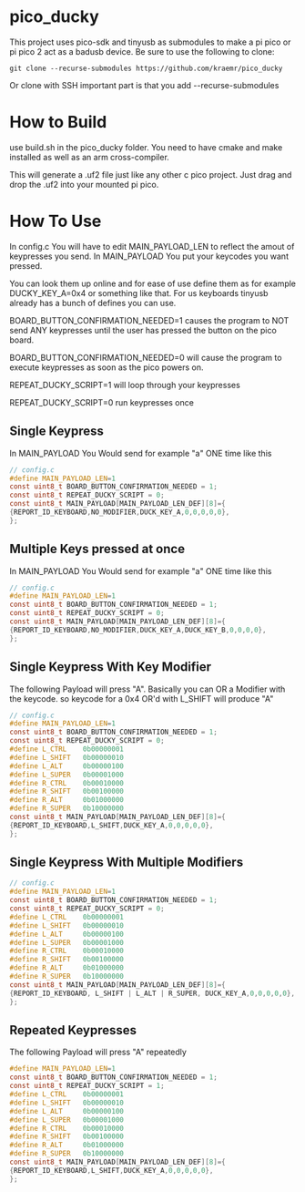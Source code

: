 # pico_ducky

This project uses pico-sdk and tinyusb as submodules to make a pi pico or pi pico 2 act as a badusb device.
Be sure to use the following to clone:

```
git clone --recurse-submodules https://github.com/kraemr/pico_ducky
```

Or clone with SSH important part is that you add --recurse-submodules

# How to Build

use build.sh in the pico_ducky folder.
You need to have cmake and make installed as well as an arm cross-compiler.

This will generate a .uf2 file just like any other c pico project.
Just drag and drop the .uf2 into your mounted pi pico.

# How To Use

In config.c
You will have to edit MAIN_PAYLOAD_LEN to reflect the amout of keypresses you send.
In MAIN_PAYLOAD You put your keycodes you want pressed.

You can look them up online and for ease of use define them as for example DUCKY_KEY_A=0x4 or something like that.
For us keyboards tinyusb already has a bunch of defines you can use.

BOARD_BUTTON_CONFIRMATION_NEEDED=1 causes the program to NOT send ANY keypresses until the user has pressed the button on the pico board.

BOARD_BUTTON_CONFIRMATION_NEEDED=0 will cause the program to execute keypresses as soon as the pico powers on.

REPEAT_DUCKY_SCRIPT=1 will loop through your keypresses

REPEAT_DUCKY_SCRIPT=0 run keypresses once

## Single Keypress

In MAIN_PAYLOAD You Would send for example "a" ONE time like this

```c
// config.c
#define MAIN_PAYLOAD_LEN=1
const uint8_t BOARD_BUTTON_CONFIRMATION_NEEDED = 1;
const uint8_t REPEAT_DUCKY_SCRIPT = 0;
const uint8_t MAIN_PAYLOAD[MAIN_PAYLOAD_LEN_DEF][8]={
{REPORT_ID_KEYBOARD,NO_MODIFIER,DUCK_KEY_A,0,0,0,0,0},
};
```

## Multiple Keys pressed at once

In MAIN_PAYLOAD You Would send for example "a" ONE time like this

```c
// config.c
#define MAIN_PAYLOAD_LEN=1
const uint8_t BOARD_BUTTON_CONFIRMATION_NEEDED = 1;
const uint8_t REPEAT_DUCKY_SCRIPT = 0;
const uint8_t MAIN_PAYLOAD[MAIN_PAYLOAD_LEN_DEF][8]={
{REPORT_ID_KEYBOARD,NO_MODIFIER,DUCK_KEY_A,DUCK_KEY_B,0,0,0,0},
};
```

## Single Keypress With Key Modifier

The following Payload will press "A".
Basically you can OR a Modifier with the keycode.
so keycode for a 0x4 OR'd with L_SHIFT will produce "A"

```c
// config.c
#define MAIN_PAYLOAD_LEN=1
const uint8_t BOARD_BUTTON_CONFIRMATION_NEEDED = 1;
const uint8_t REPEAT_DUCKY_SCRIPT = 0;
#define L_CTRL    0b00000001
#define L_SHIFT   0b00000010
#define L_ALT     0b00000100
#define L_SUPER   0b00001000
#define R_CTRL    0b00010000
#define R_SHIFT   0b00100000
#define R_ALT     0b01000000
#define R_SUPER   0b10000000
const uint8_t MAIN_PAYLOAD[MAIN_PAYLOAD_LEN_DEF][8]={
{REPORT_ID_KEYBOARD,L_SHIFT,DUCK_KEY_A,0,0,0,0,0},
};
```

## Single Keypress With Multiple Modifiers

```c
// config.c
#define MAIN_PAYLOAD_LEN=1
const uint8_t BOARD_BUTTON_CONFIRMATION_NEEDED = 1;
const uint8_t REPEAT_DUCKY_SCRIPT = 0;
#define L_CTRL    0b00000001
#define L_SHIFT   0b00000010
#define L_ALT     0b00000100
#define L_SUPER   0b00001000
#define R_CTRL    0b00010000
#define R_SHIFT   0b00100000
#define R_ALT     0b01000000
#define R_SUPER   0b10000000
const uint8_t MAIN_PAYLOAD[MAIN_PAYLOAD_LEN_DEF][8]={
{REPORT_ID_KEYBOARD, L_SHIFT | L_ALT | R_SUPER, DUCK_KEY_A,0,0,0,0,0},
};

```

## Repeated Keypresses

The following Payload will press "A" repeatedly

```c
#define MAIN_PAYLOAD_LEN=1
const uint8_t BOARD_BUTTON_CONFIRMATION_NEEDED = 1;
const uint8_t REPEAT_DUCKY_SCRIPT = 1;
#define L_CTRL    0b00000001
#define L_SHIFT   0b00000010
#define L_ALT     0b00000100
#define L_SUPER   0b00001000
#define R_CTRL    0b00010000
#define R_SHIFT   0b00100000
#define R_ALT     0b01000000
#define R_SUPER   0b10000000
const uint8_t MAIN_PAYLOAD[MAIN_PAYLOAD_LEN_DEF][8]={
{REPORT_ID_KEYBOARD,L_SHIFT,DUCK_KEY_A,0,0,0,0,0},
};
```
